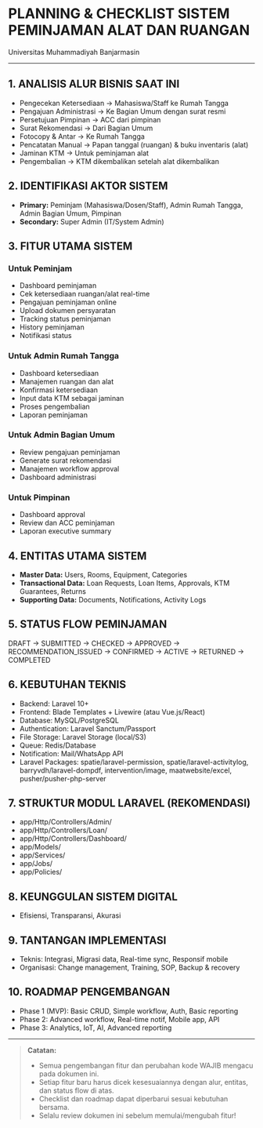 # PLANNING & CHECKLIST SISTEM PEMINJAMAN ALAT DAN RUANGAN
Universitas Muhammadiyah Banjarmasin

---

## 1. ANALISIS ALUR BISNIS SAAT INI
- Pengecekan Ketersediaan → Mahasiswa/Staff ke Rumah Tangga
- Pengajuan Administrasi → Ke Bagian Umum dengan surat resmi
- Persetujuan Pimpinan → ACC dari pimpinan
- Surat Rekomendasi → Dari Bagian Umum
- Fotocopy & Antar → Ke Rumah Tangga
- Pencatatan Manual → Papan tanggal (ruangan) & buku inventaris (alat)
- Jaminan KTM → Untuk peminjaman alat
- Pengembalian → KTM dikembalikan setelah alat dikembalikan

## 2. IDENTIFIKASI AKTOR SISTEM
- **Primary:** Peminjam (Mahasiswa/Dosen/Staff), Admin Rumah Tangga, Admin Bagian Umum, Pimpinan
- **Secondary:** Super Admin (IT/System Admin)

## 3. FITUR UTAMA SISTEM
### Untuk Peminjam
- Dashboard peminjaman
- Cek ketersediaan ruangan/alat real-time
- Pengajuan peminjaman online
- Upload dokumen persyaratan
- Tracking status peminjaman
- History peminjaman
- Notifikasi status

### Untuk Admin Rumah Tangga
- Dashboard ketersediaan
- Manajemen ruangan dan alat
- Konfirmasi ketersediaan
- Input data KTM sebagai jaminan
- Proses pengembalian
- Laporan peminjaman

### Untuk Admin Bagian Umum
- Review pengajuan peminjaman
- Generate surat rekomendasi
- Manajemen workflow approval
- Dashboard administrasi

### Untuk Pimpinan
- Dashboard approval
- Review dan ACC peminjaman
- Laporan executive summary

## 4. ENTITAS UTAMA SISTEM
- **Master Data:** Users, Rooms, Equipment, Categories
- **Transactional Data:** Loan Requests, Loan Items, Approvals, KTM Guarantees, Returns
- **Supporting Data:** Documents, Notifications, Activity Logs

## 5. STATUS FLOW PEMINJAMAN
DRAFT → SUBMITTED → CHECKED → APPROVED → RECOMMENDATION_ISSUED → CONFIRMED → ACTIVE → RETURNED → COMPLETED

## 6. KEBUTUHAN TEKNIS
- Backend: Laravel 10+
- Frontend: Blade Templates + Livewire (atau Vue.js/React)
- Database: MySQL/PostgreSQL
- Authentication: Laravel Sanctum/Passport
- File Storage: Laravel Storage (local/S3)
- Queue: Redis/Database
- Notification: Mail/WhatsApp API
- Laravel Packages: spatie/laravel-permission, spatie/laravel-activitylog, barryvdh/laravel-dompdf, intervention/image, maatwebsite/excel, pusher/pusher-php-server

## 7. STRUKTUR MODUL LARAVEL (REKOMENDASI)
- app/Http/Controllers/Admin/
- app/Http/Controllers/Loan/
- app/Http/Controllers/Dashboard/
- app/Models/
- app/Services/
- app/Jobs/
- app/Policies/

## 8. KEUNGGULAN SISTEM DIGITAL
- Efisiensi, Transparansi, Akurasi

## 9. TANTANGAN IMPLEMENTASI
- Teknis: Integrasi, Migrasi data, Real-time sync, Responsif mobile
- Organisasi: Change management, Training, SOP, Backup & recovery

## 10. ROADMAP PENGEMBANGAN
- Phase 1 (MVP): Basic CRUD, Simple workflow, Auth, Basic reporting
- Phase 2: Advanced workflow, Real-time notif, Mobile app, API
- Phase 3: Analytics, IoT, AI, Advanced reporting

---

> **Catatan:**
> - Semua pengembangan fitur dan perubahan kode WAJIB mengacu pada dokumen ini.
> - Setiap fitur baru harus dicek kesesuaiannya dengan alur, entitas, dan status flow di atas.
> - Checklist dan roadmap dapat diperbarui sesuai kebutuhan bersama.
> - Selalu review dokumen ini sebelum memulai/mengubah fitur!
